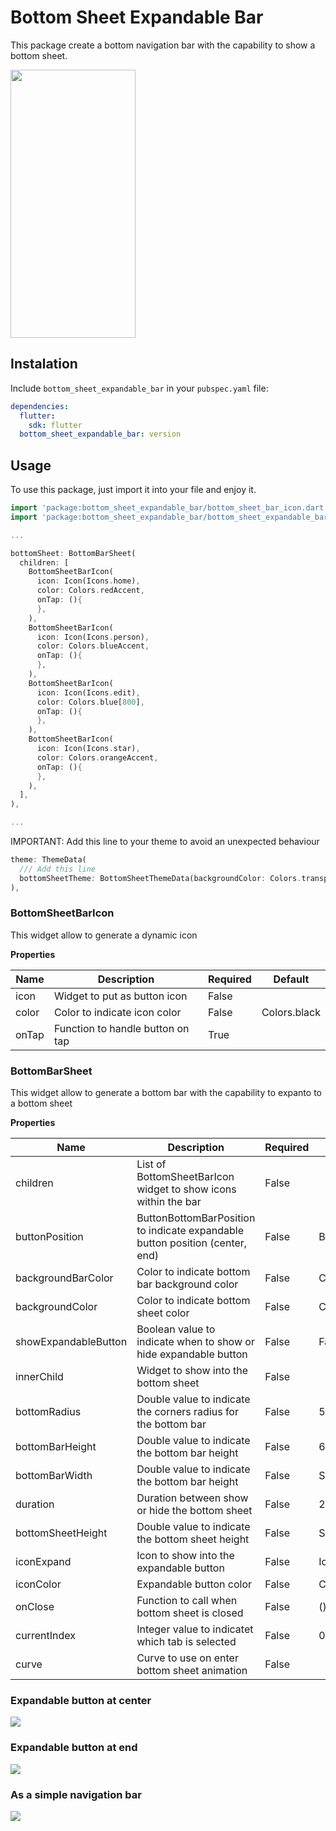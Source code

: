 # Bottom Sheet Expandable Bar

This package create a bottom navigation bar with the capability to show a bottom sheet.

<img src="https://raw.githubusercontent.com/ajomuch92/flutter-bottom-sheet-expandable-bar/master/assets/demo.gif" width="200" height="429"/>

## Instalation
Include `bottom_sheet_expandable_bar` in your `pubspec.yaml` file:

```yaml
dependencies:
  flutter:
    sdk: flutter
  bottom_sheet_expandable_bar: version
```

## Usage

To use this package, just import it into your file and enjoy it.

```dart
import 'package:bottom_sheet_expandable_bar/bottom_sheet_bar_icon.dart';
import 'package:bottom_sheet_expandable_bar/bottom_sheet_expandable_bar.dart';

...

bottomSheet: BottomBarSheet(
  children: [
    BottomSheetBarIcon(
      icon: Icon(Icons.home),
      color: Colors.redAccent, 
      onTap: (){
      },
    ),
    BottomSheetBarIcon(
      icon: Icon(Icons.person),
      color: Colors.blueAccent, 
      onTap: (){
      },
    ),
    BottomSheetBarIcon(
      icon: Icon(Icons.edit),
      color: Colors.blue[800], 
      onTap: (){
      },
    ),
    BottomSheetBarIcon(
      icon: Icon(Icons.star),
      color: Colors.orangeAccent, 
      onTap: (){
      },
    ),
  ],
),

...

```

IMPORTANT: Add this line to your theme to avoid an unexpected behaviour

```dart
theme: ThemeData(
  /// Add this line
  bottomSheetTheme: BottomSheetThemeData(backgroundColor: Colors.transparent),
),

```

### BottomSheetBarIcon
This widget allow to generate a dynamic icon

**Properties**

|  Name | Description   | Required   | Default   |
| ------------ | ------------ | ------------ | ------------ |
| icon  | Widget to put as button icon | False   |   |
| color  | Color to indicate icon color | False   |  Colors.black |
| onTap  | Function to handle button on tap | True   |   |

### BottomBarSheet
This widget allow to generate a bottom bar with the capability to expanto to a bottom sheet

**Properties**

|  Name | Description   | Required   | Default   |
| ------------ | ------------ | ------------ | ------------ |
| children  | List of BottomSheetBarIcon widget to show icons within the bar | False   |   |
| buttonPosition  | ButtonBottomBarPosition to indicate expandable button position (center, end) |  False  | ButtonBottomBarPosition.center   |
| backgroundBarColor  | Color to indicate bottom bar background color | False   |  Colors.white |
| backgroundColor  | Color to indicate bottom sheet color | False   | Colors.white  |
| showExpandableButton  | Boolean value to indicate when to show or hide expandable button | False   |  False |
| innerChild  | Widget to show into the bottom sheet | False   |   |
| bottomRadius  | Double value to indicate the corners radius for the bottom bar | False   |  50.0 |
| bottomBarHeight  | Double value to indicate the bottom bar height | False   |  60.0 |
| bottomBarWidth  | Double value to indicate the bottom bar height | False   | Screen width * 0.9 |
| duration  | Duration between show or hide the bottom sheet | False   | 250 milliseconds |
| bottomSheetHeight  | Double value to indicate the bottom sheet height | False   | Screen height * 0.75  |
| iconExpand  | Icon to show into the expandable button | False   | Icon(Icons.navigation) |
| iconColor  | Expandable button color | False   | Colors.green |
| onClose  | Function to call when bottom sheet is closed | False   | (){}  |
| currentIndex  | Integer value to indicatet which tab is selected | False   | 0  |
| curve  | Curve to use on enter bottom sheet animation | False   |   |

### Expandable button at center

![](https://github.com/ajomuch92/flutter-bottom-sheet-expandable-bar/blob/master/assets/Screenshot_1.jpg)

### Expandable button at end

![](https://github.com/ajomuch92/flutter-bottom-sheet-expandable-bar/blob/master/assets/Screenshot_2.jpg)

### As a simple navigation bar

![](https://github.com/ajomuch92/flutter-bottom-sheet-expandable-bar/blob/master/assets/Screenshot_3.jpg)